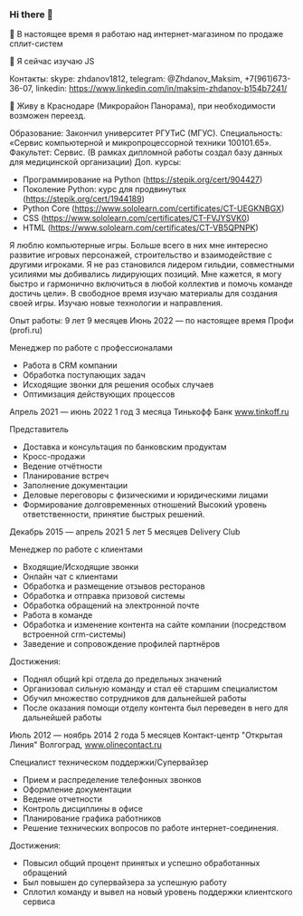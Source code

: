 ### Hi there 👋


🔭 В настоящее время я работаю над интернет-магазином по продаже сплит-систем

🌱 Я сейчас изучаю JS

Контакты: skype: zhdanov1812, telegram: @Zhdanov_Maksim, +7(961)673-36-07, linkedin: https://www.linkedin.com/in/maksim-zhdanov-b154b7241/


👯 Живу в Краснодаре (Микрорайон Панорама), при необходимости возможен переезд.

Образование:
Закончил университет РГУТиС (МГУС). Специальность: «Сервис компьютерной и микропроцессорной техники 100101.65». Факультет: Сервис.
(В рамках дипломной работы создал базу данных для медицинской организации)
Доп. курсы:
- Программирование на Python (https://stepik.org/cert/904427)
- Поколение Python: курс для продвинутых (https://stepik.org/cert/1944189)
- Python Core (https://www.sololearn.com/certificates/CT-UEGKNBGX)
- CSS (https://www.sololearn.com/certificates/CT-FVJYSVK0)
- HTML (https://www.sololearn.com/certificates/CT-VB5QPNPK)

Я люблю компьютерные игры. Больше всего в них мне интересно развитие игровых персонажей, строительство и взаимодействие с другими игроками. Я не раз становился лидером гильдии, совместными усилиями мы добивались лидирующих позиций. Мне кажется, я могу быстро и гармонично включиться в любой коллектив и помочь команде достичь цели».
В свободное время изучаю материалы для создания своей игры. Изучаю новые технологии и направления.

Опыт работы: 
9 лет 9 месяцев
Июнь 2022 — по настоящее время
Профи (profi.ru)

Менеджер по работе с профессионалами
- Работа в CRM компании
- Обработка поступающих задач
- Исходящие звонки для решения особых случаев
- Оптимизация действующих процессов

Апрель 2021 — июнь 2022
1 год 3 месяца
Тинькофф Банк
www.tinkoff.ru

Представитель
- Доставка и консультация по банковским продуктам
- Кросс-продажи
- Ведение отчётности
- Планирование встреч
- Заполнение документации
- Деловые переговоры с физическими и юридическими лицами
- Формирование долговременных отношений
Высокий уровень ответственности, принятие быстрых решений.

Декабрь 2015 — апрель 2021
5 лет 5 месяцев
Delivery Club

Менеджер по работе с клиентами
- Входящие/Исходящие звонки
- Онлайн чат с клиентами
- Обработка и размещение отзывов ресторанов
- Обработка и отправка призовой системы
- Обработка обращений на электронной почте
- Работа в команде
- Обработка и изменение контента на сайте компании (посредством встроенной crm-системы)
- Заведение и сопровождение профилей партнёров

Достижения:
- Поднял общий kpi отдела до предельных значений
- Организовал сильную команду и стал её старшим специалистом
- Обучил множество сотрудников для дальнейшей работы
- После оказания помощи отделу контента был переведен в него для дальнейшей работы

Июль 2012 — ноябрь 2014
2 года 5 месяцев
Контакт-центр "Открытая Линия"
Волгоград, www.olinecontact.ru

Специалист техническом поддержки/Супервайзер
- Прием и распределение телефонных звонков
- Оформление документации
- Ведение отчетности
- Контроль дисциплины в офисе
- Планирование графика работников
- Решение технических вопросов по работе интернет-соединения.

Достижения:
- Повысил общий процент принятых и успешно обработанных обращений
- Был повышен до супервайзера за успешную работу
- Сплотил команду и вывел на новый уровень поддержки клиентского сервиса



